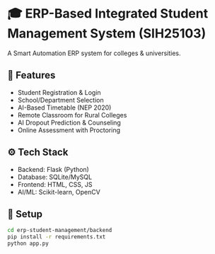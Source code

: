 # 🎓 ERP-Based Integrated Student Management System (SIH25103)

A Smart Automation ERP system for colleges & universities.

## 🚀 Features
- Student Registration & Login
- School/Department Selection
- AI-Based Timetable (NEP 2020)
- Remote Classroom for Rural Colleges
- AI Dropout Prediction & Counseling
- Online Assessment with Proctoring

## ⚙️ Tech Stack
- Backend: Flask (Python)
- Database: SQLite/MySQL
- Frontend: HTML, CSS, JS
- AI/ML: Scikit-learn, OpenCV

## 📂 Setup
```bash
cd erp-student-management/backend
pip install -r requirements.txt
python app.py
